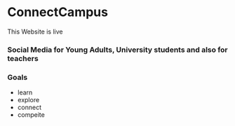 # ConnectCampus
This Website is live

### Social Media for Young Adults, University students and also for teachers 
### Goals
- learn
- explore
- connect
- compeite
